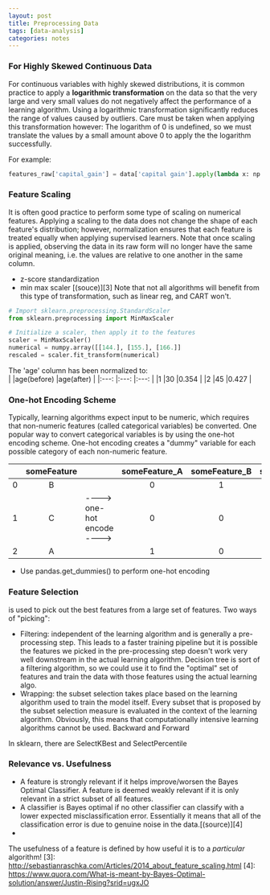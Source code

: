 ```yaml
---
layout: post
title: Preprocessing Data
tags: [data-analysis]
categories: notes
---
```

### For Highly Skewed Continuous Data
For continuous variables with highly skewed distributions, it is common practice to apply a **logarithmic transformation** on the data so that the very large and very small values do not negatively affect the performance of a learning algorithm. Using a logarithmic transformation significantly reduces the range of values caused by outliers. Care must be taken when applying this transformation however: The logarithm of 0 is undefined, so we must translate the values by a small amount above 0 to apply the the logarithm successfully.

For example:
```python
features_raw['capital_gain'] = data['capital gain'].apply(lambda x: np.log(x + 1))
```

### Feature Scaling
It is often good practice to perform some type of scaling on numerical features. Applying a scaling to the data does not change the shape of each feature's distribution; however, normalization ensures that each feature is treated equally when applying supervised learners. Note that once scaling is applied, observing the data in its raw form will no longer have the same original meaning, i.e. the values are relative to one another in the same column.
 * z-score standardization
 * min max scaler [(souce)][3]
Note that not all algorithms will benefit from this type of transformation, such as linear reg, and CART won't.

```python
# Import sklearn.preprocessing.StandardScaler
from sklearn.preprocessing import MinMaxScaler

# Initialize a scaler, then apply it to the features
scaler = MinMaxScaler()
numerical = numpy.array([[144.], [155.], [166.]]
rescaled = scaler.fit_transform(numerical)
```

The 'age' column has been normalized to:  
|   |age(before)   |age(after) |
|:---:   |:---:    |:---:    |
|1 |30   |0.354  | 
|2 |45   |0.427  |  

### One-hot Encoding Scheme 

Typically, learning algorithms expect input to be numeric, which requires that non-numeric features (called categorical variables) be converted. One popular way to convert categorical variables is by using the one-hot encoding scheme. One-hot encoding creates a "dummy" variable for each possible category of each non-numeric feature. 


| |someFeature	| |	someFeature_A| someFeature_B|	someFeature_C|
|---|:---:|---|:---:|:---:|:---:|
|0|	B|	|0|	1|	0|
|1|	C|	----> one-hot encode ---->|	0|	0|	1|
|2|	A|	|	1|	0|	0|

* Use pandas.get_dummies() to perform one-hot encoding 

### Feature Selection
is used to pick out the best features from a large set of features. Two ways of "picking":
* Filtering: independent of the learning algorithm and is generally a pre-processing step. This leads to a faster training pipeline but it is possible the features we picked in the pre-processing step doesn't work very well downstream in the actual learning algorithm. Decision tree is sort of a filtering algorithm, so we could use it to find the "optimal" set of features and train the data with those features using the actual learning algo.
* Wrapping: the subset selection takes place based on the learning algorithm used to train the model itself. Every subset that is proposed by the subset selection measure is evaluated in the context of the learning algorithm. Obviously, this means that computationally intensive learning algorithms cannot be used. Backward and Forward

In sklearn, there are SelectKBest and SelectPercentile

### Relevance vs. Usefulness
* A feature is strongly relevant if it helps improve/worsen the Bayes Optimal Classifier. A feature is deemed weakly relevant if it is only relevant in a strict subset of all features. 
* A classifier is Bayes optimal if no other classifier can classify with a lower expected misclassification error.  Essentially it means that all of the classification error is due to genuine noise in the data.[(source)][4]
* 
The usefulness of a feature is defined by how useful it is to a *particular* algorithm!
[3]: http://sebastianraschka.com/Articles/2014_about_feature_scaling.html
[4]: https://www.quora.com/What-is-meant-by-Bayes-Optimal-solution/answer/Justin-Rising?srid=ugxJO